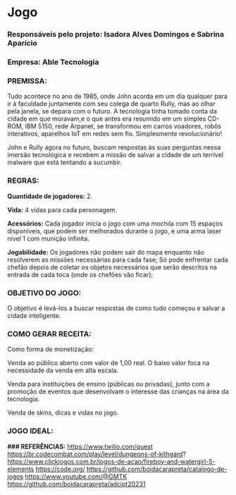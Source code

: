 # Jogo

### **Responsáveis pelo projeto: Isadora Alves Domingos e Sabrina Aparício**


### **Empresa:** Able Tecnologia



### **PREMISSA:**
Tudo acontece no ano de 1985, onde John acorda em um dia qualquer para ir à faculdade juntamente com seu colega de quarto Rully, mas ao olhar pela janela, se depara com o futuro.
A tecnologia tinha tomado conta da cidade em que moravam,e o que antes era resumido em um simples CD-ROM, IBM 5150, rede Arpanet, se transformou em carros voadores, robôs interativos, aparelhos IoT em redes sem fio. Simplesmente revolucionário!

John e Rully agora no futuro, buscam respostas às suas perguntas nessa imersão tecnológica e recebem a missão de salvar a cidade de um terrível malware que está tentando a sucumbir.

### **REGRAS:**
**Quantidade de jogadores:** 2.

**Vida:** 4 vidas para cada personagem.

**Acessórios:** Cada jogador inicia o jogo com uma mochila com 15 espaços disponíveis, que podem ser melhorados durante o jogo, e uma arma laser nível 1 com munição infinita.

**Jogabilidade:** Os jogadores não podem sair do mapa enquanto não resolverem as missões necessárias para cada fase; Só pode enfrentar cada chefão depois de coletar os objetos necessários que serão descritos na entrada de cada toca (onde os chefões vão ficar);




### **OBJETIVO DO JOGO:**
O objetivo é levá-los a buscar respostas de como tudo começou e salvar a cidade inteligente.

### **COMO GERAR RECEITA:**
Como forma de monetização:

Venda ao público aberto com valor de 1,00 real. O baixo valor foca na necessidade da venda em alta escala.


Venda para instituições de ensino (públicas ou privadas), junto com a promoção de eventos que desenvolvam o interesse das crianças na área da tecnologia.

Venda de skins, dicas e vidas no jogo. 


### **JOGO IDEAL:**



**### REFERÊNCIAS:**
https://www.twilio.com/quest
https://br.codecombat.com/play/level/dungeons-of-kithgard?
https://www.clickjogos.com.br/jogos-de-acao/fireboy-and-watergirl-5-elements
https://code.org/
https://github.com/boidacarapreta/catalogo-de-jogos
https://www.youtube.com/@GMTK
https://github.com/boidacarapreta/adcipt20231



